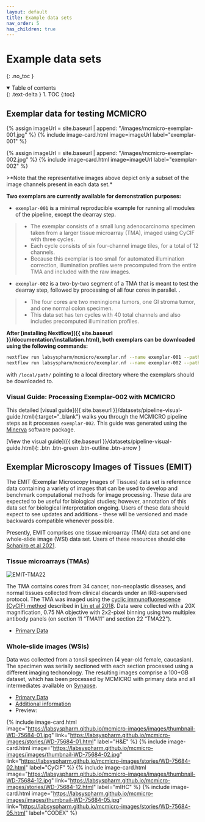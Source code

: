 ```yaml
---
layout: default
title: Example data sets
nav_order: 5
has_children: true
---
```

# Example data sets
{: .no_toc }

<details open markdown="block">
  <summary>
    Table of contents
  </summary>
  {: .text-delta }
1. TOC
{:toc}
</details>

## Exemplar data for testing MCMICRO

<div class="basic-grid mt-6">

{% assign imageUrl = site.baseurl | append: "/images/mcmicro-exemplar-001.jpg" %}
{% include image-card.html 
    image=imageUrl
    label="exemplar-001"
%}

{% assign imageUrl = site.baseurl | append: "/images/mcmicro-exemplar-002.jpg" %}
{% include image-card.html 
    image=imageUrl
    label="exemplar-002"
%}

</div><!-- end grid -->
>*Note that the representative images above depict only a subset of the image channels present in each data set.*

**Two exemplars are currently available for demonstration purposes:**
* `exemplar-001` is a minimal reproducible example for running all modules of the pipeline, except the dearray step. 
>* The exemplar consists of a small lung adenocarcinoma specimen taken from a larger tissue microarray (TMA), imaged using CyCIF with three cycles. 
>* Each cycle consists of six four-channel image tiles, for a total of 12 channels. 
>* Because this exemplar is too small for automated illumination correction, illumination profiles were precomputed from the entire TMA and included with the raw images.

* `exemplar-002` is a two-by-two segment of a TMA that is meant to test the dearray step, followed by processing of all four cores in parallel. . 
>* The four cores are two meningioma tumors, one GI stroma tumor, and one normal colon specimen. 
>* This data set has ten cycles with 40 total channels and also includes precomputed illumination profiles.

**After [installing Nextflow]({{ site.baseurl }}/documentation/installation.html), both exemplars can be downloaded using the following commands:**
``` bash
nextflow run labsyspharm/mcmicro/exemplar.nf --name exemplar-001 --path /local/path/
nextflow run labsyspharm/mcmicro/exemplar.nf --name exemplar-002 --path /local/path/
```
with `/local/path/` pointing to a local directory where the exemplars should be downloaded to.

### Visual Guide: Processing Exemplar-002 with MCMICRO 
This detailed [visual guide]({{ site.baseurl }}/datasets/pipeline-visual-guide.html){:target="_blank"}  walks you through the MCMICRO pipeline steps as it processes `exemplar-002`. This guide was generated using the [Minerva](./mcmicro.html#visualization) software package.

[View the visual guide]({{ site.baseurl }}/datasets/pipeline-visual-guide.html){: .btn .btn-green .btn-outline .btn-arrow }

## Exemplar Microscopy Images of Tissues (EMIT)

The EMIT (Exemplar Microscopy Images of Tissues) data set is reference data containing a variety of images that can be used to develop and benchmark computational methods for image processing. These data are expected to be useful for biological studies; however, annotation of this data set for biological interpretation ongoing. Users of these data should expect to see updates and additions - these will be versioned and made backwards compatible whenever possible.

Presently, EMIT comprises one tissue microarray (TMA) data set and one whole-slide image (WSI) data set. Users of these resources should cite [Schapiro et al 2021](https://doi.org/10.1038/s41592-021-01308-y).


### Tissue microarrays (TMAs)

<img src="{{ site.baseurl }}/images/EMIT_TMA22.png" alt="EMIT-TMA22">

The TMA contains cores from 34 cancer, non-neoplastic diseases, and normal tissues collected from clinical discards under an IRB-supervised protocol. The TMA was imaged using the [cyclic immunofluorescence (CyCIF) method](https://www.cycif.org/) described in [Lin et al 2018](https://elifesciences.org/articles/31657). Data were collected with a 20X magnification, 0.75 NA objective with 2x2-pixel binning using two multiplex antibody panels (on section 11 “TMA11” and section 22 “TMA22").

* [Primary Data](https://www.synapse.org/#!Synapse:syn22345748/wiki/609239)

### Whole-slide images (WSIs)

Data was collected from a tonsil specimen (4 year-old female, caucasian). The specimen was serially sectioned with each section processed using a different imaging techonology. The resulting images comprise a 100+GB dataset, which has been processed by MCMICRO with primary data and all intermediates available on [Synapse](https://www.synapse.org/#!Synapse:syn24849819/wiki/608441).

* [Primary Data](https://www.synapse.org/#!Synapse:syn24849819/wiki/608441)
* [Additional information](https://labsyspharm.github.io/mcmicro-images/)
* Preview:

<div class="basic-grid four-column">

{% include image-card.html 
    image="https://labsyspharm.github.io/mcmicro-images/images/thumbnail-WD-75684-01.jpg"
    link="https://labsyspharm.github.io/mcmicro-images/stories/WD-75684-01.html"
    label="H&E"
%}
{% include image-card.html 
    image="https://labsyspharm.github.io/mcmicro-images/images/thumbnail-WD-75684-02.jpg"
    link="https://labsyspharm.github.io/mcmicro-images/stories/WD-75684-02.html"
    label="CyCIF"
%}
{% include image-card.html 
    image="https://labsyspharm.github.io/mcmicro-images/images/thumbnail-WD-75684-12.jpg"
    link="https://labsyspharm.github.io/mcmicro-images/stories/WD-75684-12.html"
    label="mIHC"
%}
{% include image-card.html 
    image="https://labsyspharm.github.io/mcmicro-images/images/thumbnail-WD-75684-05.jpg"
    link="https://labsyspharm.github.io/mcmicro-images/stories/WD-75684-05.html"
    label="CODEX"
%}

</div><!-- end grid -->
